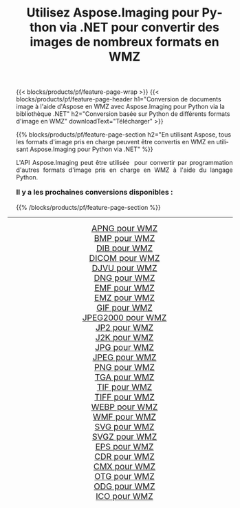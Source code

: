 ﻿---
title: Utilisez Aspose.Imaging pour Python via .NET pour convertir des images de nombreux formats en WMZ 
weight: 3920
url: /fr/python-net/conversion/to/wmz/ 
lang: fr
langdirlevel: 2
locales: zh-hans,ja,it,ru,de,es,fr,nl,id,lt,pl,pt,vi,tr,ko,zh-hant,ar,hi,th,sv,cs,uk,he
description: Vous pouvez utiliser Aspose.Imaging pour Python via la bibliothèque .NET pour convertir une variété de formats en WMZ
---

{{< blocks/products/pf/feature-page-wrap >}}
{{< blocks/products/pf/feature-page-header h1="Conversion de documents image à l'aide d'Aspose en WMZ avec Aspose.Imaging pour Python via la bibliothèque .NET" h2="Conversion basée sur Python de différents formats d'image en WMZ" downloadText="Télécharger" >}}


{{% blocks/products/pf/feature-page-section  h2="En utilisant Aspose, tous les formats d'image pris en charge peuvent être convertis en WMZ en utilisant Aspose.Imaging pour Python via .NET" %}}
<p align=justify>L'API Aspose.Imaging peut être utilisée  pour convertir par programmation d'autres formats d'image pris en charge en WMZ à l'aide du langage Python.</p>
<h3 style="margin-top:16px;">
Il y a les prochaines conversions disponibles :
</h3>
{{% /blocks/products/pf/feature-page-section %}}
<div class="container-fluid productfamilypage bg-gray">
    <div class="convertypes bg-gray agp-content section">
        <div class="container">
		<hr style="margin-left:-20px;"/>
		<div class="row other-converters" style="gap: 10px;font-size: 19px;text-align:center;">
		    <div class='col-md-3 other-converter remove-lp remove-rp'><a href="/imaging/fr/python-net/conversion/apng-to-wmz/" style="padding:15px;">APNG pour WMZ</a></div>
<div class='col-md-3 other-converter remove-lp remove-rp'><a href="/imaging/fr/python-net/conversion/bmp-to-wmz/" style="padding:15px;">BMP pour WMZ</a></div>
<div class='col-md-3 other-converter remove-lp remove-rp'><a href="/imaging/fr/python-net/conversion/dib-to-wmz/" style="padding:15px;">DIB pour WMZ</a></div>
<div class='col-md-3 other-converter remove-lp remove-rp'><a href="/imaging/fr/python-net/conversion/dicom-to-wmz/" style="padding:15px;">DICOM pour WMZ</a></div>
<div class='col-md-3 other-converter remove-lp remove-rp'><a href="/imaging/fr/python-net/conversion/djvu-to-wmz/" style="padding:15px;">DJVU pour WMZ</a></div>
<div class='col-md-3 other-converter remove-lp remove-rp'><a href="/imaging/fr/python-net/conversion/dng-to-wmz/" style="padding:15px;">DNG pour WMZ</a></div>
<div class='col-md-3 other-converter remove-lp remove-rp'><a href="/imaging/fr/python-net/conversion/emf-to-wmz/" style="padding:15px;">EMF pour WMZ</a></div>
<div class='col-md-3 other-converter remove-lp remove-rp'><a href="/imaging/fr/python-net/conversion/emz-to-wmz/" style="padding:15px;">EMZ pour WMZ</a></div>
<div class='col-md-3 other-converter remove-lp remove-rp'><a href="/imaging/fr/python-net/conversion/gif-to-wmz/" style="padding:15px;">GIF pour WMZ</a></div>
<div class='col-md-3 other-converter remove-lp remove-rp'><a href="/imaging/fr/python-net/conversion/jpeg2000-to-wmz/" style="padding:15px;">JPEG2000 pour WMZ</a></div>
<div class='col-md-3 other-converter remove-lp remove-rp'><a href="/imaging/fr/python-net/conversion/jp2-to-wmz/" style="padding:15px;">JP2 pour WMZ</a></div>
<div class='col-md-3 other-converter remove-lp remove-rp'><a href="/imaging/fr/python-net/conversion/j2k-to-wmz/" style="padding:15px;">J2K pour WMZ</a></div>
<div class='col-md-3 other-converter remove-lp remove-rp'><a href="/imaging/fr/python-net/conversion/jpg-to-wmz/" style="padding:15px;">JPG pour WMZ</a></div>
<div class='col-md-3 other-converter remove-lp remove-rp'><a href="/imaging/fr/python-net/conversion/jpeg-to-wmz/" style="padding:15px;">JPEG pour WMZ</a></div>
<div class='col-md-3 other-converter remove-lp remove-rp'><a href="/imaging/fr/python-net/conversion/png-to-wmz/" style="padding:15px;">PNG pour WMZ</a></div>
<div class='col-md-3 other-converter remove-lp remove-rp'><a href="/imaging/fr/python-net/conversion/tga-to-wmz/" style="padding:15px;">TGA pour WMZ</a></div>
<div class='col-md-3 other-converter remove-lp remove-rp'><a href="/imaging/fr/python-net/conversion/tif-to-wmz/" style="padding:15px;">TIF pour WMZ</a></div>
<div class='col-md-3 other-converter remove-lp remove-rp'><a href="/imaging/fr/python-net/conversion/tiff-to-wmz/" style="padding:15px;">TIFF pour WMZ</a></div>
<div class='col-md-3 other-converter remove-lp remove-rp'><a href="/imaging/fr/python-net/conversion/webp-to-wmz/" style="padding:15px;">WEBP pour WMZ</a></div>
<div class='col-md-3 other-converter remove-lp remove-rp'><a href="/imaging/fr/python-net/conversion/wmf-to-wmz/" style="padding:15px;">WMF pour WMZ</a></div>
<div class='col-md-3 other-converter remove-lp remove-rp'><a href="/imaging/fr/python-net/conversion/svg-to-wmz/" style="padding:15px;">SVG pour WMZ</a></div>
<div class='col-md-3 other-converter remove-lp remove-rp'><a href="/imaging/fr/python-net/conversion/svgz-to-wmz/" style="padding:15px;">SVGZ pour WMZ</a></div>
<div class='col-md-3 other-converter remove-lp remove-rp'><a href="/imaging/fr/python-net/conversion/eps-to-wmz/" style="padding:15px;">EPS pour WMZ</a></div>
<div class='col-md-3 other-converter remove-lp remove-rp'><a href="/imaging/fr/python-net/conversion/cdr-to-wmz/" style="padding:15px;">CDR pour WMZ</a></div>
<div class='col-md-3 other-converter remove-lp remove-rp'><a href="/imaging/fr/python-net/conversion/cmx-to-wmz/" style="padding:15px;">CMX pour WMZ</a></div>
<div class='col-md-3 other-converter remove-lp remove-rp'><a href="/imaging/fr/python-net/conversion/otg-to-wmz/" style="padding:15px;">OTG pour WMZ</a></div>
<div class='col-md-3 other-converter remove-lp remove-rp'><a href="/imaging/fr/python-net/conversion/odg-to-wmz/" style="padding:15px;">ODG pour WMZ</a></div>
<div class='col-md-3 other-converter remove-lp remove-rp'><a href="/imaging/fr/python-net/conversion/ico-to-wmz/" style="padding:15px;">ICO pour WMZ</a></div>
                </div>
        </div>
    </div>
</div>
<br/>

